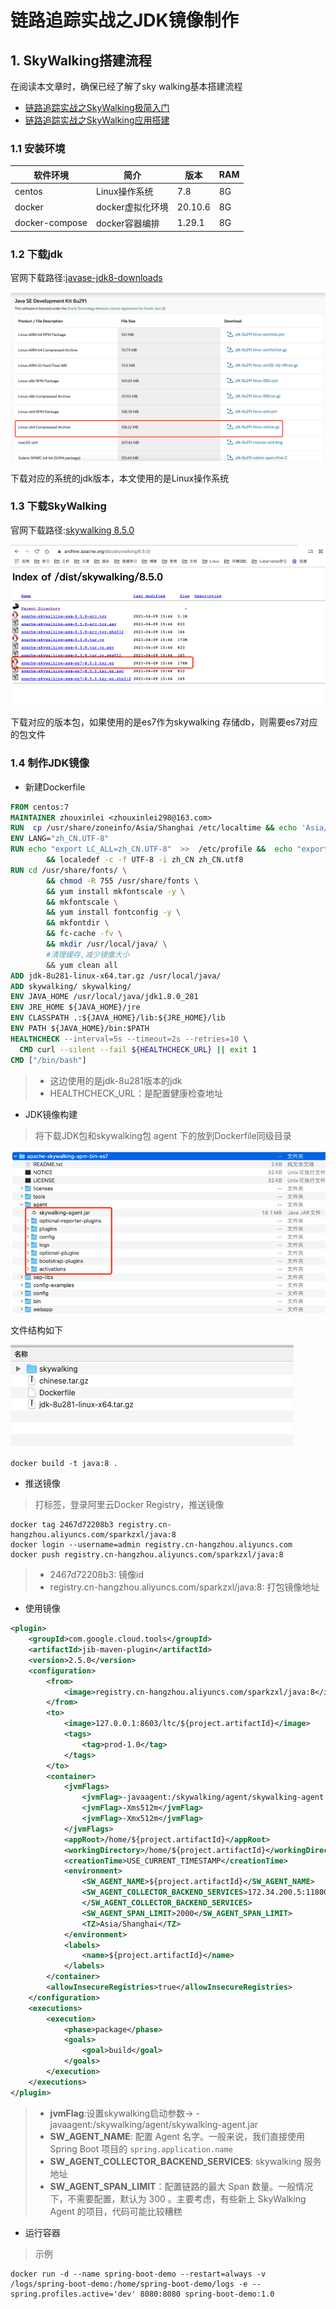 # 链路追踪实战之JDK镜像制作

## 1. SkyWalking搭建流程

在阅读本文章时，确保已经了解了sky walking基本搭建流程

- [链路追踪实战之SkyWalking极简入门](https://www.iocoder.cn/SkyWalking/install)
- [链路追踪实战之SkyWalking应用搭建](forward/链路追踪实战之SkyWalking环境搭建.md)

### 1.1 安装环境

|软件环境|简介|版本|RAM
|-------|-------|-------|-------|
|centos|Linux操作系统|7.8|8G|
|docker|docker虚拟化环境|20.10.6|8G|
|docker-compose|docker容器编排|1.29.1|8G|

### 1.2 下载jdk

官网下载路径:[javase-jdk8-downloads](https://www.oracle.com/cn/java/technologies/javase/javase-jdk8-downloads.html)

![jdk-download.png](../images/jdk-download.png)

下载对应的系统的jdk版本，本文使用的是Linux操作系统

### 1.3 下载SkyWalking

官网下载路径:[skywalking 8.5.0](https://archive.apache.org/dist/skywalking/8.5.0/)

![skywalking-download.png](../images/skywalking-download.png)

下载对应的版本包，如果使用的是es7作为skywalking 存储db，则需要es7对应的包文件

### 1.4 制作JDK镜像

- 新建Dockerfile

```dockerfile
FROM centos:7
MAINTAINER zhouxinlei <zhouxinlei298@163.com>
RUN  cp /usr/share/zoneinfo/Asia/Shanghai /etc/localtime && echo 'Asia/Shanghai' >/etc/timezone
ENV LANG="zh_CN.UTF-8"
RUN echo "export LC_ALL=zh_CN.UTF-8"  >>  /etc/profile &&  echo "export LC_ALL=zh_CN.UTF-8" >>/root/.bashrc \
        && localedef -c -f UTF-8 -i zh_CN zh_CN.utf8
RUN cd /usr/share/fonts/ \
        && chmod -R 755 /usr/share/fonts \
        && yum install mkfontscale -y \
        && mkfontscale \
        && yum install fontconfig -y \
        && mkfontdir \
        && fc-cache -fv \
        && mkdir /usr/local/java/ \
        #清理缓存,减少镜像大小
        && yum clean all
ADD jdk-8u281-linux-x64.tar.gz /usr/local/java/
ADD skywalking/ skywalking/
ENV JAVA_HOME /usr/local/java/jdk1.8.0_281
ENV JRE_HOME ${JAVA_HOME}/jre
ENV CLASSPATH .:${JAVA_HOME}/lib:${JRE_HOME}/lib
ENV PATH ${JAVA_HOME}/bin:$PATH
HEALTHCHECK --interval=5s --timeout=2s --retries=10 \
  CMD curl --silent --fail ${HEALTHCHECK_URL} || exit 1
CMD ["/bin/bash"]
```

> - 这边使用的是jdk-8u281版本的jdk
> - HEALTHCHECK_URL：是配置健康检查地址

- JDK镜像构建

> 将下载JDK包和skywalking包 agent 下的放到Dockerfile同级目录

![skywalking-agent.png](../images/skywalking-agent.png)

文件结构如下

![jdk-build.png](../images/jdk-build.png)

```shell
docker build -t java:8 .
```

- 推送镜像

> 打标签，登录阿里云Docker Registry，推送镜像

```shell
docker tag 2467d72208b3 registry.cn-hangzhou.aliyuncs.com/sparkzxl/java:8
docker login --username=admin registry.cn-hangzhou.aliyuncs.com
docker push registry.cn-hangzhou.aliyuncs.com/sparkzxl/java:8
```

> - 2467d72208b3: 镜像id
> - registry.cn-hangzhou.aliyuncs.com/sparkzxl/java:8: 打包镜像地址

- 使用镜像

```xml
<plugin>
    <groupId>com.google.cloud.tools</groupId>
    <artifactId>jib-maven-plugin</artifactId>
    <version>2.5.0</version>
    <configuration>
        <from>
            <image>registry.cn-hangzhou.aliyuncs.com/sparkzxl/java:8</image>
        </from>
        <to>
            <image>127.0.0.1:8603/ltc/${project.artifactId}</image>
            <tags>
                <tag>prod-1.0</tag>
            </tags>
        </to>
        <container>
            <jvmFlags>
                <jvmFlag>-javaagent:/skywalking/agent/skywalking-agent.jar</jvmFlag>
                <jvmFlag>-Xms512m</jvmFlag>
                <jvmFlag>-Xmx512m</jvmFlag>
            </jvmFlags>
            <appRoot>/home/${project.artifactId}</appRoot>
            <workingDirectory>/home/${project.artifactId}</workingDirectory>
            <creationTime>USE_CURRENT_TIMESTAMP</creationTime>
            <environment>
                <SW_AGENT_NAME>${project.artifactId}</SW_AGENT_NAME>
                <SW_AGENT_COLLECTOR_BACKEND_SERVICES>172.34.200.5:11800
                </SW_AGENT_COLLECTOR_BACKEND_SERVICES>
                <SW_AGENT_SPAN_LIMIT>2000</SW_AGENT_SPAN_LIMIT>
                <TZ>Asia/Shanghai</TZ>
            </environment>
            <labels>
                <name>${project.artifactId}</name>
            </labels>
        </container>
        <allowInsecureRegistries>true</allowInsecureRegistries>
    </configuration>
    <executions>
        <execution>
            <phase>package</phase>
            <goals>
                <goal>build</goal>
            </goals>
        </execution>
    </executions>
</plugin>
```

> - **jvmFlag**:设置skywalking启动参数-> -javaagent:/skywalking/agent/skywalking-agent.jar
> - **SW_AGENT_NAME**: 配置 Agent 名字。一般来说，我们直接使用 Spring Boot 项目的 `spring.application.name`
> - **SW_AGENT_COLLECTOR_BACKEND_SERVICES**: skywalking 服务地址
> - **SW_AGENT_SPAN_LIMIT**：配置链路的最大 Span 数量。一般情况下，不需要配置，默认为 300 。主要考虑，有些新上 SkyWalking Agent 的项目，代码可能比较糟糕

- 运行容器
> 示例

```shell
docker run -d --name spring-boot-demo --restart=always -v /logs/spring-boot-demo:/home/spring-boot-demo/logs -e --spring.profiles.active='dev' 8080:8080 spring-boot-demo:1.0
```
